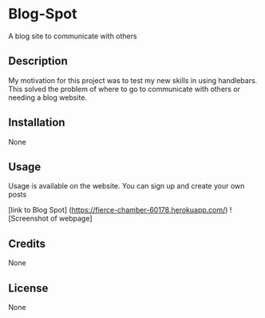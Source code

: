 # Blog-Spot
A blog site to communicate with others 

## Description
My motivation for this project was to test my new skills in using handlebars. This solved the problem of where to go to communicate with others or needing a blog website.  

## Installation
None 

## Usage

Usage is available on the website. You can sign up and create your own posts 

[link to Blog Spot] (https://fierce-chamber-60178.herokuapp.com/)
![Screenshot of webpage]

## Credits

None 

## License

None